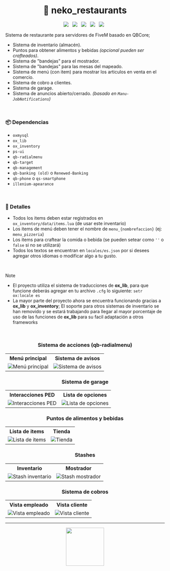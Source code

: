 <h1 align="center">🍟 neko_restaurants</h1>

<p align="center">
  <img src="https://img.shields.io/github/repo-size/imkuroneko/neko_restaurants?style=flat"/> &nbsp;
  <img src="https://img.shields.io/github/languages/top/imkuroneko/neko_restaurants?style=flat"/> &nbsp;
  <img src="https://img.shields.io/github/last-commit/imkuroneko/neko_restaurants?color=pink&style=flat"/> &nbsp;
  <img src="https://img.shields.io/github/downloads/imkuroneko/neko_restaurants/total?logo=github"/> &nbsp;
  <img src="https://img.shields.io/github/v/release/imkuroneko/neko_restaurants?logo=github"/> &nbsp;
</p>


Sistema de restaurante para servidores de FiveM basado en QBCore;

- Sistema de inventario (almacén).
- Puntos para obtener alimentos y bebidas _(opcional pueden ser crafteados)_.
- Sistema de "bandejas" para el mostrador.
- Sistema de "bandejas" para las mesas del mapeado.
- Sistema de menú (con item) para mostrar los articulos en venta en el comercio.
- Sistema de cobro a clientes.
- Sistema de garage.
- Sistema de anuncios abierto/cerrado. _(basado en `Manu-JobNotifications`)_

<br>

### 📦 Dependencias
- `oxmysql`
- `ox_lib`
- `ox_inventory`
- `ps-ui`
- `qb-radialmenu`
- `qb-target`
- `qb-management`
- `qb-banking (old)` o `Renewed-Banking`
- `qb-phone` o `qs-smartphone`
- `illenium-apearance`

<br>

### 🦄 Detalles
- Todos los items deben estar registrados en `ox_inventory/data/items.lua` (de usar este inventario)
- Los items de menú deben tener el nombre de `menu_{nombrefaccion}` (ej: `menu_pizzeria`)
- Los items para craftear la comida o bebida (se pueden setear como `''` o `false` si no se utilizará)
- Todos los textos se encuentran en `locales/es.json` por si desees agregar otros idiomas o modificar algo a tu gusto.

<br>

> [!NOTE]
> - El proyecto utiliza el sistema de traducciones de **ox_lib**, para que funcione deberás agregar en tu archivo `.cfg` lo siguiente: `setr ox:locale es`
> - La mayor parte del proyecto ahora se encuentra funcionando gracias a **ox_lib** y **ox_inventory**; El soporte para otros sistemas de inventario se han removido y se estará trabajando para llegar al mayor porcentaje de uso de las funciones de **ox_lib** para su facil adaptación a otros frameworks

<br>

<h3 align="center">Sistema de acciones (qb-radialmenu)</h3>
<table>
    <tr> <th> Menú principal </th> <th> Sistema de avisos </th> </tr>
    <tr>
        <td> <img src="https://github.com/imkuroneko/neko_restaurants/assets/20273059/e5c5be3f-6d15-439f-82e3-b2f9eca474f8" alt="Menú principal"/> </td>
        <td> <img src="https://github.com/imkuroneko/neko_restaurants/assets/20273059/4924c6e9-09b1-4732-9e1e-786c80c79e06" alt="Sistema de avisos"/> </td>
    </tr>
</table>

<h3 align="center">Sistema de garage</h3>
<table>
    <tr> <th> Interacciones PED </th> <th> Lista de opciones </th> </tr>
    <tr>
        <td> <img src="https://github.com/imkuroneko/neko_restaurants/assets/20273059/20d9dc6e-7101-4c5f-bcd9-be3e154deccd" alt="Interacciones PED"/> </td>
        <td> <img src="https://github.com/imkuroneko/neko_restaurants/assets/20273059/860902cc-7a2a-408b-aa81-11cd3702c0d8" alt="Lista de opciones"/> </td>
    </tr>
</table>

<h3 align="center">Puntos de alimentos y bebidas</h3>
<table>
    <tr> <th> Lista de items </th> <th> Tienda </th> </tr>
    <tr>
        <td> <img src="https://github.com/imkuroneko/neko_restaurants/assets/20273059/0d67c495-22d3-4844-af32-705ae667410a" alt="Lista de items"/> </td>
        <td> <img src="https://github.com/imkuroneko/neko_restaurants/assets/20273059/0f042b1f-4c39-43ca-bd68-4ce8166a1346" alt="Tienda"/> </td>
    </tr>
</table>

<h3 align="center">Stashes</h3>
<table>
    <tr> <th> Inventario </th> <th> Mostrador </th> </tr>
    <tr>
        <td> <img src="https://github.com/imkuroneko/neko_restaurants/assets/20273059/2331b35e-1c74-46f8-ad48-ed9ef0fd4bda" alt="Stash inventario"/> </td>
        <td> <img src="https://github.com/imkuroneko/neko_restaurants/assets/20273059/13184a2e-6d5e-47d9-94b2-54264a976274" alt="Stash mostrador"/> </td>
    </tr>
</table>

<h3 align="center">Sistema de cobros</h3>
<table>
    <tr> <th> Vista empleado </th> <th> Vista cliente </th> </tr>
    <tr>
        <td> <img src="https://github.com/imkuroneko/neko_restaurants/assets/20273059/035024b2-23d1-4921-8ac6-baeea72d7a4b" alt="Vista empleado"/> </td>
        <td> <img src="https://github.com/imkuroneko/neko_restaurants/assets/20273059/5cca8634-269f-4318-bf20-b30150e4929e" alt="Vista cliente"/> </td>
    </tr>
</table>

-----

<p align="center">
  <a href="https://kuroneko.im" target="_blank">
    <img src="https://kuroneko.im/web/assets/images/profile.png" width="120">
  </a>
</p>
